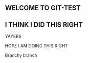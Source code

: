 ## WELCOME TO GIT-TEST

## I THINK I DID THIS RIGHT

YAYERS


HOPE I AM DOING THIS RIGHT


Branchy branch
